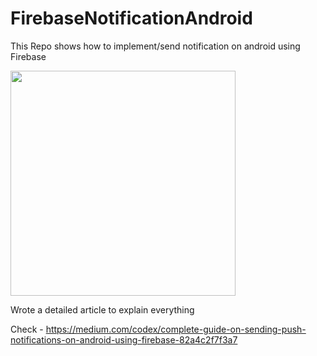 # FirebaseNotificationAndroid

This Repo shows how to implement/send notification on android using Firebase

<img src="https://user-images.githubusercontent.com/39574228/113468643-52ec4b00-943f-11eb-927c-3d446ed7708b.png" width="360">

Wrote a detailed article to explain everything

Check - https://medium.com/codex/complete-guide-on-sending-push-notifications-on-android-using-firebase-82a4c2f7f3a7
